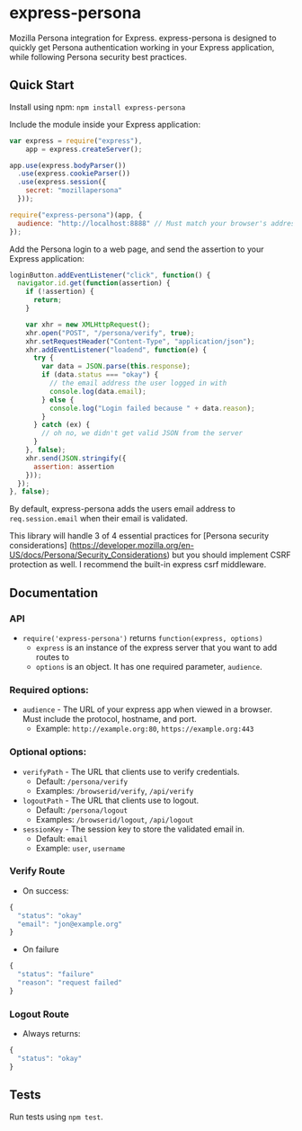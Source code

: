 express-persona
===============

Mozilla Persona integration for Express. express-persona is designed to quickly get
Persona authentication working in your Express application, while following Persona
security best practices.

Quick Start
-----------
Install using npm: `npm install express-persona`

Include the module inside your Express application:

```javascript
var express = require("express"),
    app = express.createServer();

app.use(express.bodyParser())
  .use(express.cookieParser())
  .use(express.session({
  	secret: "mozillapersona"
  }));

require("express-persona")(app, {
  audience: "http://localhost:8888" // Must match your browser's address bar
});
```

Add the Persona login to a web page, and send the assertion to your Express application:

```javascript
loginButton.addEventListener("click", function() {
  navigator.id.get(function(assertion) {
    if (!assertion) {
      return;
    }

    var xhr = new XMLHttpRequest();
    xhr.open("POST", "/persona/verify", true);
    xhr.setRequestHeader("Content-Type", "application/json");
    xhr.addEventListener("loadend", function(e) {
      try {
        var data = JSON.parse(this.response);
        if (data.status === "okay") {
          // the email address the user logged in with
          console.log(data.email);
        } else {
          console.log("Login failed because " + data.reason);
        }
      } catch (ex) {
        // oh no, we didn't get valid JSON from the server
      }
    }, false);
    xhr.send(JSON.stringify({
      assertion: assertion
    }));
  });
}, false);
```

By default, express-persona adds the users email address to `req.session.email` when their
email is validated.

This library will handle 3 of 4 essential practices for [Persona security considerations]
(https://developer.mozilla.org/en-US/docs/Persona/Security_Considerations) but you should
implement CSRF protection as well. I recommend the built-in express csrf middleware.

Documentation
-------------

### API

* `require('express-persona')` returns `function(express, options)`
  * `express` is an instance of the express server that you want to add routes to
  * `options` is an object. It has one required parameter, `audience`.

### Required options:

* `audience` - The URL of your express app when viewed in a browser. Must include the protocol, hostname, and port.
  * Example: `http://example.org:80`, `https://example.org:443`

### Optional options:

* `verifyPath` - The URL that clients use to verify credentials.
  * Default: `/persona/verify`
  * Examples: `/browserid/verify`, `/api/verify`
* `logoutPath` - The URL that clients use to logout.
  * Default: `/persona/logout`
  * Examples: `/browserid/logout`, `/api/logout`
* `sessionKey` - The session key to store the validated email in.
  * Default: `email`
  * Example: `user`, `username`

### Verify Route

* On success:

```javascript
{
  "status": "okay"
  "email": "jon@example.org"
}
```

* On failure

```javascript
{
  "status": "failure"
  "reason": "request failed"
}
```

### Logout Route

* Always returns:

```javascript
{
  "status": "okay"
}
```

Tests
-----
Run tests using `npm test`.
